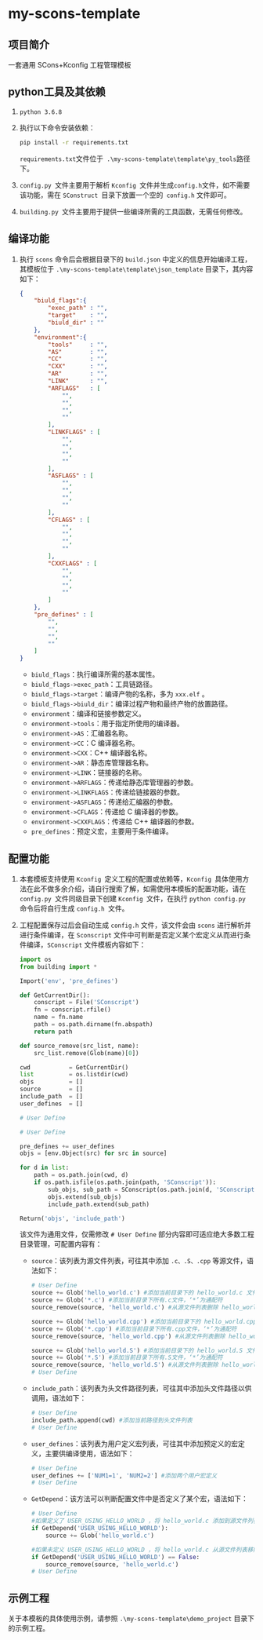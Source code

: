 # my-scons-template
## 项目简介

一套通用 SCons+Kconfig 工程管理模板

## python工具及其依赖

1. `python 3.6.8`

2. 执行以下命令安装依赖：

   ```cmd
   pip install -r requirements.txt
   ```

   `requirements.txt`文件位于` .\my-scons-template\template\py_tools`路径下。

3. `config.py `文件主要用于解析 `Kconfig `文件并生成` config.h `文件，如不需要该功能，需在 `SConstruct `目录下放置一个空的` config.h` 文件即可。

4. `building.py `文件主要用于提供一些编译所需的工具函数，无需任何修改。

## 编译功能

1. 执行 `scons` 命令后会根据目录下的 `build.json` 中定义的信息开始编译工程，其模板位于 `.\my-scons-template\template\json_template` 目录下，其内容如下：

   ```json
   {
       "biuld_flags":{
           "exec_path" : "",
           "target"    : "",
           "biuld_dir" : ""
       },
       "environment":{
           "tools"     : "",
           "AS"        : "",
           "CC"        : "",
           "CXX"       : "",
           "AR"        : "",
           "LINK"      : "",
           "ARFLAGS"   : [
               "",
               "",
               "",
               ""
           ],
           "LINKFLAGS" : [
               "",
               "",
               "",
               ""
           ],
           "ASFLAGS" : [
               "",
               "",
               "",
               ""
           ],
           "CFLAGS" : [
               "",
               "",
               "",
               ""
           ],
           "CXXFLAGS" : [
               "",
               "",
               "",
               ""
           ]
       },
       "pre_defines" : [
           "",
           "",
           "",
           ""
       ]
   }
   ```

   * `biuld_flags`：执行编译所需的基本属性。
   * `biuld_flags->exec_path`：工具链路径。
   * `biuld_flags->target`：编译产物的名称，多为 `xxx.elf` 。
   * `biuld_flags->biuld_dir`：编译过程产物和最终产物的放置路径。
   * `environment`：编译和链接参数定义。
   * `environment->tools`：用于指定所使用的编译器。
   * `environment->AS`：汇编器名称。
   * `environment->CC`：C 编译器名称。
   * `environment->CXX`：C++ 编译器名称。
   * `environment->AR`：静态库管理器名称。
   * `environment->LINK`：链接器的名称。
   * `environment->ARFLAGS`：传递给静态库管理器的参数。
   * `environment->LINKFLAGS`：传递给链接器的参数。
   * `environment->ASFLAGS`：传递给汇编器的参数。
   * `environment->CFLAGS`：传递给 C 编译器的参数。
   * `environment->CXXFLAGS`：传递给 C++ 编译器的参数。
   * `pre_defines`：预定义宏，主要用于条件编译。

## 配置功能

1. 本套模板支持使用 `Kconfig `定义工程的配置或依赖等，`Kconfig `具体使用方法在此不做多余介绍，请自行搜索了解，如需使用本模板的配置功能，请在 `config.py `文件同级目录下创建 `Kconfig `文件，在执行 `python config.py `命令后将自行生成 `config.h `文件。

2. 工程配置保存过后会自动生成 `config.h` 文件，该文件会由 `scons` 进行解析并进行条件编译，在 `Sconscript` 文件中可判断是否定义某个宏定义从而进行条件编译，`SConscript` 文件模板内容如下：

   ```python
   import os
   from building import *
   
   Import('env', 'pre_defines')
   
   def GetCurrentDir():
       conscript = File('SConscript')
       fn = conscript.rfile()
       name = fn.name
       path = os.path.dirname(fn.abspath)
       return path

   def source_remove(src_list, name):
       src_list.remove(Glob(name)[0])
   
   cwd           = GetCurrentDir()
   list          = os.listdir(cwd)
   objs          = []
   source        = []
   include_path  = []
   user_defines  = []
   
   # User Define
   
   # User Define
   
   pre_defines += user_defines
   objs = [env.Object(src) for src in source]
   
   for d in list:
       path = os.path.join(cwd, d)
       if os.path.isfile(os.path.join(path, 'SConscript')):
           sub_objs, sub_path = SConscript(os.path.join(d, 'SConscript'))
           objs.extend(sub_objs)
           include_path.extend(sub_path)
   
   Return('objs', 'include_path')
   ```

   该文件为通用文件，仅需修改 `# User Define` 部分内容即可适应绝大多数工程目录管理，可配置内容有：

   * `source`：该列表为源文件列表，可往其中添加 `.c、.S、.cpp` 等源文件，语法如下：

     ``` python
     # User Define
     source += Glob('hello_world.c') #添加当前目录下的 hello_world.c 文件
     source += Glob('*.c') #添加当前目录下所有.c文件，‘*’为通配符
     source_remove(source, 'hello_world.c') #从源文件列表删除 hello_world.c 文件
     
     source += Glob('hello_world.cpp') #添加当前目录下的 hello_world.cpp 文件
     source += Glob('*.cpp') #添加当前目录下所有.cpp文件，‘*’为通配符
     source_remove(source, 'hello_world.cpp') #从源文件列表删除 hello_world.cpp 文件
     
     source += Glob('hello_world.S') #添加当前目录下的 hello_world.S 文件
     source += Glob('*.S') #添加当前目录下所有.S文件，‘*’为通配符
     source_remove(source, 'hello_world.S') #从源文件列表删除 hello_world.S 文件
     # User Define
     ```

   * `include_path`：该列表为头文件路径列表，可往其中添加头文件路径以供调用，语法如下：

     ```python
     # User Define
     include_path.append(cwd) #添加当前路径到头文件列表
     # User Define
     ```

   * `user_defines`：该列表为用户定义宏列表，可往其中添加预定义的宏定义，主要供编译使用，语法如下：

     ```python
     # User Define
     user_defines += ['NUM1=1', 'NUM2=2'] #添加两个用户宏定义
     # User Define
     ```

   * `GetDepend`：该方法可以判断配置文件中是否定义了某个宏，语法如下：

     ```python
     # User Define
     #如果定义了 USER_USING_HELLO_WORLD ，将 hello_world.c 添加到源文件列表
     if GetDepend('USER_USING_HELLO_WORLD'):
         source += Glob('hello_world.c')
     
     #如果未定义 USER_USING_HELLO_WORLD ，将 hello_world.c 从源文件列表移除
     if GetDepend('USER_USING_HELLO_WORLD') == False:
         source_remove(source, 'hello_world.c')
     # User Define
     ```


## 示例工程

关于本模板的具体使用示例，请参照 `.\my-scons-template\demo_project` 目录下的示例工程。

